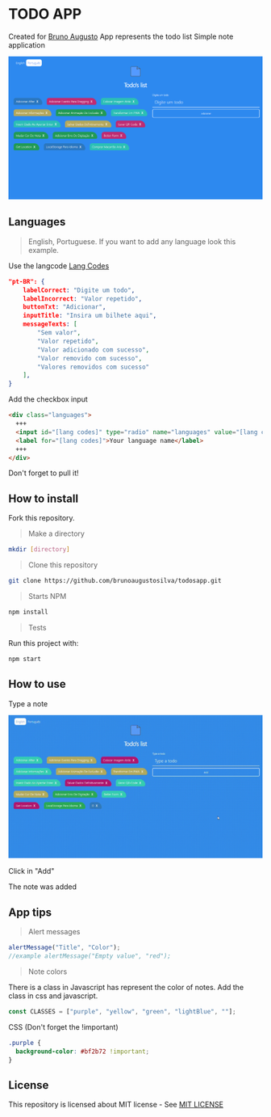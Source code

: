 # TODO APP

Created for [Bruno Augusto](http://brunoaugustosilva.github.io)
App represents the todo list
Simple note application

![Introduction](./App/images/Introduction.png)

## Languages

> English, Portuguese. If you want to add any language look this example.

Use the langcode [Lang Codes](http://www.lingoes.net/en/translator/langcode.htm)

```json
"pt-BR": {
    labelCorrect: "Digite um todo",
    labelIncorrect: "Valor repetido",
    buttonTxt: "Adicionar",
    inputTitle: "Insira um bilhete aqui",
    messageTexts: [
        "Sem valor",
        "Valor repetido",
        "Valor adicionado com sucesso",
        "Valor removido com sucesso",
        "Valores removidos com sucesso"
    ],
}
```

Add the checkbox input

```html
<div class="languages">
  +++
  <input id="[lang codes]" type="radio" name="languages" value="[lang codes]" />
  <label for="[lang codes]">Your language name</label>
  +++
</div>
```

Don't forget to pull it!

## How to install

Fork this repository.

> Make a directory

```bash
mkdir [directory]
```

> Clone this repository

```bash
git clone https://github.com/brunoaugustosilva/todosapp.git
```

> Starts NPM

```bash
npm install
```

> Tests

Run this project with:

```bash
npm start
```

## How to use

Type a note

![Gif](./App/images/Example.gif)

Click in "Add"

The note was added

## App tips

> Alert messages

```js
alertMessage("Title", "Color");
//example alertMessage("Empty value", "red");
```

> Note colors

There is a class in Javascript has represent the color of notes. Add the class in css and javascript.

```js
const CLASSES = ["purple", "yellow", "green", "lightBlue", ""];
```

CSS (Don't forget the !important)

```css
.purple {
  background-color: #bf2b72 !important;
}
```

## License

This repository is licensed about MIT license - See [MIT LICENSE](LICENSE.md)
